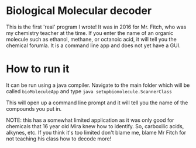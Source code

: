 # Biological Molecular decoder
This is the first 'real' program I wrote! It was in 2016 for Mr. Fitch, who was my chemistry teacher at the time. If you enter the name of an organic molecule such as ethanol, methane, or octanoic acid, it will tell you the chemical forumla. It is a command line app and does not yet have a GUI.

# How to run it
It can be run using a java compiler. Navigate to the main folder which will be called `bioMoleculeApp` and type ```java setupbiomolecule.ScannerClass```

This will open up a command line prompt and it will tell you the name of the compounds you put in.

NOTE: this has a somewhat limited application as it was only good for chemicals that 16 year old Mira knew how to identify. So, carboxilic acids, alkynes, etc. If you think it's too limited don't blame me, blame Mr Fitch for not teaching his class how to decode more!

